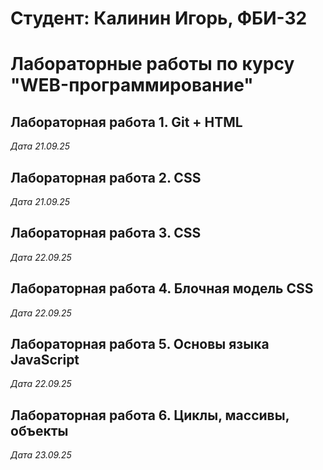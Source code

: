 # Студент: Калинин Игорь, ФБИ-32

# Лабораторные работы по курсу "WEB-программирование"

## Лабораторная работа 1. Git + HTML

*Дата 21.09.25*

## Лабораторная работа 2. CSS

*Дата 21.09.25*

## Лабораторная работа 3. CSS

*Дата 22.09.25*

## Лабораторная работа 4. Блочная модель CSS

*Дата 22.09.25*

## Лабораторная работа 5. Основы языка JavaScript

*Дата 22.09.25*

## Лабораторная работа 6. Циклы, массивы, объекты

*Дата 23.09.25*